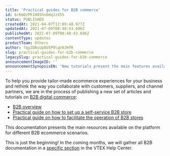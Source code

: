 ```yaml
---
title: 'Practical guides for B2B commerce'
id: 6rKmOzPK1H85hnOdqJzX55
status: PUBLISHED
createdAt: 2021-04-07T12:09:48.977Z
updatedAt: 2021-07-09T00:48:43.696Z
publishedAt: 2021-07-09T00:48:43.696Z
contentType: updates
productTeam: Others
author: 7qy2DBsUp8U5P9lqV0JHfR
slug: practical-guides-for-b2b-commerce
legacySlug: practical-guides-for-b2b-commerce
announcementImageID: ''
announcementSynopsisEN: 'New tutorials present the main features available on the platform for different B2B ecommerce scenarios.'
---
```


To help you provide tailor-made ecommerce experiences for your business and rethink the way you collaborate with customers, suppliers, and channel partners, we are in the process of publishing a new set of articles and tutorials on [B2B digital commerce](https://vtex.com/us-en/b2b-commerce/ "B2B commerce"):

- [B2B overview](https://help.vtex.com/en/tutorial/b2b-overview--5vb9SNXhX2bZnkpAh7ADdC "Visão geral de B2B")
- [Practical guide on how to set up a self-service B2B store](https://help.vtex.com/en/tutorial/configuring-b2b-self-service-stores--4576nMaRKk4madDZ7liiXS "Guia prático sobre como configurar loja B2B self-service")
- [Practical guide on how to facilitate the operation of B2B stores](https://help.vtex.com/en/tutorial/facilitating-b2b-store-operation--8t1f9FYBsSCopHHVujKWR "Guia prático sobre como facilitar a operação da loja B2B")

This documentation presents the main resources available on the platform for different B2B ecommerce scenarios.

<div class="alert alert-info">This is just the beginning! In the coming months, we will gather all B2B documentation in a <a href="https://help.vtex.com/en/category/b2b--3BQkex089ohYNodLZKKrhi">specific section</a> in the VTEX Help Center.</div>
